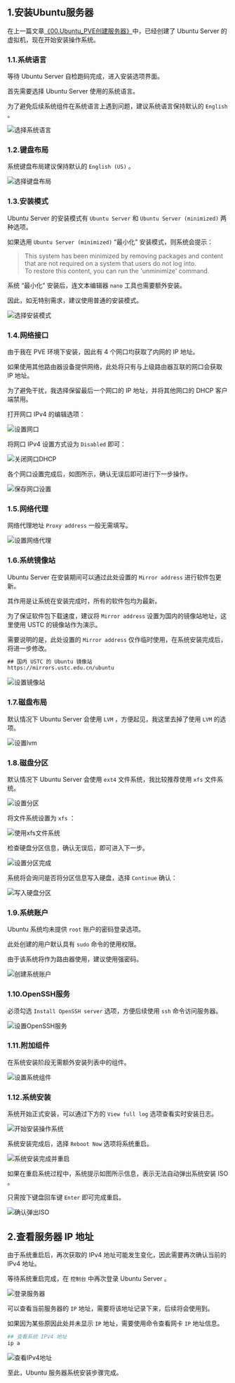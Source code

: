 ## 1.安装Ubuntu服务器

在上一篇文章[《00.Ubuntu_PVE创建服务器》](./00.Ubuntu_PVE创建服务器.md)中，已经创建了 Ubuntu Server 的虚拟机，现在开始安装操作系统。

### 1.1.系统语言

等待 Ubuntu Server 自检跑码完成，进入安装选项界面。  

首先需要选择 Ubuntu Server 使用的系统语言。  

为了避免后续系统组件在系统语言上遇到问题，建议系统语言保持默认的 `English` 。

![选择系统语言](img/p01/u_choose_language.png)

### 1.2.键盘布局

系统键盘布局建议保持默认的 `English (US)` 。  

![选择键盘布局](img/p01/u_choose_keyboard.png)

### 1.3.安装模式

Ubuntu Server 的安装模式有 `Ubuntu Server` 和 `Ubuntu Server (minimized)` 两种选项。  

如果选用 `Ubuntu Server (minimized)` “最小化” 安装模式，则系统会提示：

> This system has been minimized by removing packages and content that are not required on a system that users do not log into.  
> To restore this content, you can run the 'unminimize' command.  

系统 “最小化” 安装后，连文本编辑器 `nano` 工具也需要额外安装。  

因此，如无特别需求，建议使用普通的安装模式。 

![选择安装模式](img/p01/u_choose_system_mode.png) 

### 1.4.网络接口

由于我在 PVE 环境下安装，因此有 4 个网口均获取了内网的 IP 地址。  

如果使用其他路由器设备提供网络，此处将只有与上级路由器互联的网口会获取 IP 地址。  

为了避免干扰，我选择保留最后一个网口的 IP 地址，并将其他网口的 DHCP 客户端禁用。  

打开网口 IPv4 的编辑选项：  

![设置网口](img/p01/u_setup_network_interfaces.png)

将网口 IPv4 设置方式设为 `Disabled` 即可：  

![关闭网口DHCP](img/p01/u_network_interface_disable.png)

各个网口设置完成后，如图所示，确认无误后即可进行下一步操作。

![保存网口设置](img/p01/u_setup_network_interface_done.png)

### 1.5.网络代理

网络代理地址 `Proxy address` 一般无需填写。

![设置网络代理](img/p01/u_setup_proxy.png)  

### 1.6.系统镜像站

Ubuntu Server 在安装期间可以通过此处设置的 `Mirror address` 进行软件包更新。  

其作用是让系统在安装完成时，所有的软件包均为最新。  

为了保证软件包下载速度，建议将 `Mirror address` 设置为国内的镜像站地址，这里使用 USTC 的镜像站作为演示。  

需要说明的是，此处设置的 `Mirror address` 仅作临时使用，在系统安装完成后，将进一步修改。

```txt
## 国内 USTC 的 Ubuntu 镜像站
https://mirrors.ustc.edu.cn/ubuntu
```

![设置镜像站](img/p01/u_setup_mirror.png)

### 1.7.磁盘布局

默认情况下 Ubuntu Server 会使用 `LVM` ，方便起见，我这里去掉了使用 `LVM` 的选项。

![设置lvm](img/p01/u_setup_no_lvm.png)

### 1.8.磁盘分区

默认情况下 Ubuntu Server 会使用 `ext4` 文件系统，我比较推荐使用 `xfs` 文件系统。  

![设置分区](img/p01/u_setup_edit_filesystem.png)

将文件系统设置为 `xfs` ：

![使用xfs文件系统](img/p01/u_setup_xfs.png)

检查硬盘分区信息，确认无误后，即可进入下一步。

![设置分区完成](img/p01/u_setup_disk_done.png)

系统将会询问是否将分区信息写入硬盘，选择 `Continue` 确认：  

![写入硬盘分区](img/p01/u_setup_disk_confirm.png)

### 1.9.系统账户

Ubuntu 系统均未提供 `root` 账户的密码登录选项。  

此处创建的用户默认具有 `sudo` 命令的使用权限。  

由于该系统将作为路由器使用，建议使用强密码。

![创建系统账户](img/p01/u_setup_user.png)

### 1.10.OpenSSH服务

必须勾选 `Install OpenSSH server` 选项，方便后续使用 `ssh` 命令访问服务器。  

![设置OpenSSH服务](img/p01/u_setup_openssh.png)

### 1.11.附加组件

在系统安装阶段无需额外安装列表中的组件。

![设置系统组件](img/p01/u_setup_software.png)

### 1.12.系统安装

系统开始正式安装，可以通过下方的 `View full log` 选项查看实时安装日志。

![开始安装操作系统](img/p01/u_setup_installation_start.png)

系统安装完成后，选择 `Reboot Now` 选项将系统重启。

![系统安装完成并重启](img/p01/u_setup_reboot_system.png)

如果在重启系统过程中，系统提示如图所示信息，表示无法自动弹出系统安装 ISO 。  

只需按下键盘回车键 `Enter` 即可完成重启。  

![确认弹出ISO](img/p01/u_setup_unmount_iso.png)  

## 2.查看服务器 IP 地址

由于系统重启后，再次获取的 IPv4 地址可能发生变化，因此需要再次确认当前的 IPv4 地址。  

等待系统重启完成，在 `控制台` 中再次登录 Ubuntu Server 。  

![登录服务器](img/p01/u_login.png)

可以查看当前服务器的 `IP` 地址，需要将该地址记录下来，后续将会使用到。  

如果因为某些原因此处并未显示 `IP` 地址，需要使用命令查看网卡 `IP` 地址信息。  

```bash
## 查看系统 IPv4 地址
ip a
```

![查看IPv4地址](img/p01/u_check_ipv4.png)

至此，Ubuntu 服务器系统安装步骤完成。
